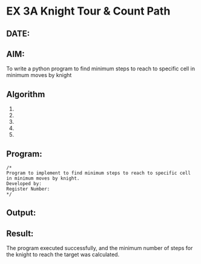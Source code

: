 # EX 3A Knight Tour & Count Path
## DATE:
## AIM:
To write a python program to find minimum steps to reach to specific cell in minimum moves by knight


## Algorithm
1. 
2. 
3. 
4.  
5.   

## Program:
```
/*
Program to implement to find minimum steps to reach to specific cell in minimum moves by knight.
Developed by: 
Register Number:  
*/
```

## Output:



## Result:
The program executed successfully, and the minimum number of steps for the knight to reach the target was calculated.
